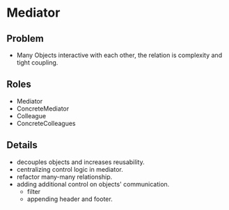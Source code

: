 # Mediator

## Problem

* Many Objects interactive with each other, the relation is complexity and tight coupling.

## Roles

* Mediator
* ConcreteMediator
* Colleague
* ConcreteColleagues

## Details

* decouples objects and increases reusability.
* centralizing control logic in mediator.
* refactor many-many relationship.
* adding additional control on objects' communication.
  * filter
  * appending header and footer.
